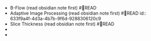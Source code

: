 - B-Flow (read obsidian note first) #📑READ
- Adaptive Image Processing (read obsidian note first) #📑READ
  id:: 633f9a4f-4d3a-4b7b-9f6d-9288306120c9
- Slice Thickness (read obsidian note first) #📑READ
-
-